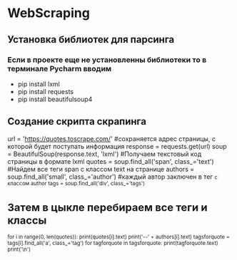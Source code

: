 # WebScraping

## Установка библиотек для парсинга
### Если в проекте еще не установленны библиотеки то в терминале Pycharm вводим
- pip install lxml
- pip install requests
- pip install beautifulsoup4

## Создание скрипта скрапинга
url = 'https://quotes.toscrape.com/'    #сохраняется адрес страницы, с которой будет поступать информация
response = requests.get(url)
soup = BeautifulSoup(response.text, 'lxml')  #Получаем текстовый код страницы в формате lxml
quotes = soup.find_all('span', class_='text') #Найдем все теги span с классом text на странице
authors = soup.find_all('small', class_='author') #каждый автор заключен в тег <small> с классом author
tags = soup.find_all('div', class_='tags')

# Затем в цыкле перебираем все теги и классы
for i in range(0, len(quotes)):
    print(quotes[i].text)
    print('--' + authors[i].text)
    tagsforquote = tags[i].find_all('a', class_='tag')
    for tagforquote in tagsforquote:
        print(tagforquote.text)
    print('\n')


